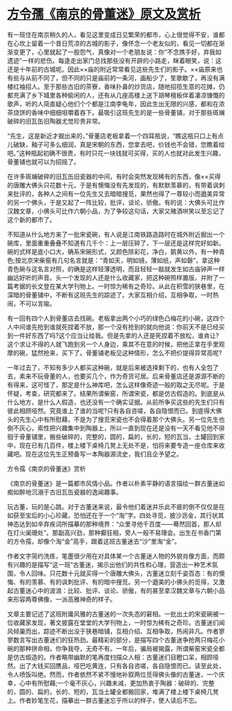 # [方令孺《南京的骨董迷》原文及赏析](https://www.vrrw.net/wx/9051.html)

有一班住在南京稍久的人，看见这里变成日见繁荣的都市，心上很觉得不安，谁都在心坎上留着一个昔日荒凉的古城的影子，像怀念一个老友似的，看见一切都在渐渐变更了，心里就起了一股怨气，真像对一个老朋友说：你“不念携手好，弃我如遗迹”一样的悲伤。每逢走出家门总找那些没有开辟的小路走，眯着眼笑，说：这还是十年前的古城呢。因此××庙的附近常常看见这些先生们的影子。××庙原来也有些与从前不同了，但不同的只是庙前的一条河，画船少了，笙歌歇了，再没有满楼红袖招人。至于那些古旧的茶寮，香味扑鼻的炒货店，随地招揽生意的花摊，仍都充满了乡下城里各种偷闲的人，还有从几座高楼上送下胡琴檀板伴着凄凉慷慨的歌声，听的人简直疑心他们个个都是江南李龟年，因此生出无限的兴感，都和在浓茶烧饼的香味中细细咀嚼着吞下。最吸引这班先生的是一些骨董铺，对于那些斑斓破碎的旧瓦缶旧陶器尤觉珍贵非常。

“先生，这是新近才掘出来的，”骨董店老板拿着一个四耳瓶说，“瞧这瓶只口上有点儿破缺，釉子可多么细润，真是宋朝的东西，您拿去吧，价钱也不会错，您瞧着给吧。”这种瓶起初确不很贵，有时只花一块钱就可买得，买的人也就对此发生兴趣，骨董铺也就可以为招摇了。



在许多斑斓破碎的旧瓦缶旧瓷器的中间，有时会突然发现稀有的东西，像××买得的唐雕大佛头只花数十元，于是有懊悔没有先发现的，有默默羡慕的，有带着讽刺来批评的，各种人之间有一位先生又去暗暗搜觅，果然也得了一尊较小而遒美异常的另一个佛头，于是又起了一阵比较，批评，谈论，骄傲。有的说：大佛头可比作汉魏文章，小佛头可比作六朝小品，为了争较这句话，大家又赌酒哄笑以至忘记了这个新的都市了。

不知道从什么地方来了一批宋瓷碗，有人说是江南铁路造路时在城外附近掘出一个碗库，里面重重叠叠不知道有几千个：上一层压碎了，下一层还是这样完好如新。碗的式样是底小口大，确系宋碗形式，又颜色除彩花，净白，鹅黄以外，有一种青色;按北京宋柴窑有几句名言就是：“青如天，明如镜，薄如纸，声如磬”，拿这种青色碗与这名言对照，的确是这样轻薄透明，而且轻轻一敲就发生如古庙钟声一样幽远好听的声音。头一个发现的人还是什么收藏家，把这种碗照样置版，并附了一篇考据的长文登在某大学刊物上。一时惊为稀有之奇珍。从此在积雪的狭巷里，在深暗的骨董铺中，不断有这班先生的踪迹了。大家互相介绍，互相争取，一时热闹，不可以言喻。

有一回有四个人到骨董店去找碗。老板拿出两个小巧的绿色凸梅花的小碗，这四个人中间谁先抢到谁就死捏着不放，那一个没有抢到的就向他说：你前天不是已经买到一件好东西了吗?这个应当让给我。但是先拿的人还是死捏着不放松，谁肯让?这个求让不得的人就飞跑到另一个人身边，乘其不在意的时候，把他正拿在手里观摩的碗，猛然抢来，买下了。骨董铺老板见这种情形，怎么不把价提得异常高呢?

一年过去了，不知有多少人都买这种碗，就是后来被选择剩下的，也有人全包了去，素来不玩骨董的人，也要买几个，作为奇货可居。后来骨董店还是源源不断的有得来，这可怪了，那定是什么神库吧，怎么这样像奇迹一般的取之无尽呢。于是怀疑，考查，研究都来了。结果所谓柴窑，所谓宋瓷，都是仿古假造的。到底是从什么地方，是什么人假造，也还没有一个确实证据。从前所争买这些的先生们只有彼此相顾哑然。究竟谁上了谁的当呢?只有各自咨嗟，各自隐恨而已。到底得大佛头的先生心中有所慰藉，不是为了搜觅宋瓷也不会得着那个大佛头。另一位先生也倒不灰心，索性把兴趣集中到陶器上，所以一直到现在还是没有一天不看见他不徘徊于骨董铺里，搬些破碎的，完整的，圆的，扁的，长的，短的瓦当，土罐回到家中，现在已有几百件，楼上楼下桌椅几凳上无处不是，怕将来要专造一座仓库来收藏吧。现在这位先生正预备写一本陶器源流史，我们且企予望之。

方令孺《南京的骨董迷》赏析

《南京的骨董迷》是一篇都市风情小品。作者以朴素平静的语言描绘一群古董迷如痴如醉地沉溺于古旧瓦缶瓷器的逸闻趣事。

玩古董，玩的是心跳。对于古董迷来说，最令他们着迷并乐此不疲的倒不仅仅是在如获至宝后的小心珍藏，恐怕还在于一个“淘”字。四处寻觅，披沙沥金，其行状其神态达到如辛弃疾词所描摹的那种境界：“众里寻他千百度——蓦然回首，那人却在灯火阑珊处”。那副高兴劲，那种癫狂相，旁人一般不易理会。出生在书香门第的方令孺，却像个淘“金”高手，跟着这班古董迷去“沙”里淘“金”。

作者文字简约洗练，笔墨很少用在对具体某一个古董迷人物的外貌肖像方面，而颇有兴趣的是描写“这一班”古董迷，揭示出他们的共性和心理，营造出一种艺术氛围，令人回味。只花数十元就买得一个唐雕大佛头，古董迷立刻千姿百态：有的懊悔、有的羡慕、有的讽刺批评、有的暗中搜觅。另一个遒美的小佛头的觅得，又激起古董迷心中的波浪：比较、批评、谈论、骄傲，有的甚至拿汉魏文章与六朝小品来形容两尊佛像，一派高雅神奇的样子。

文章主要记述了这班附庸风雅的古董迷的一次失态的窘相。一批出土的宋瓷碗被一位收藏家发现，著文披露在堂堂的大学刊物上，一时惊为稀有之奇珍。古董迷们闻风倾巢而出，踪迹不断出没于狭巷暗铺，互相介绍、互相争取，热闹非凡。作者寥寥数言写出古董迷们的狂热劲。最精彩的部分，是描写四个古董迷争抢两只梅花小碗的那种拼命相，你争我夺，无奇不有。一年后，骗局被揭露，所谓柴窑宋瓷全都是仿古煅造的。作者略带幽默的笔再度扫描众人相：古董迷们目瞪口呆，相顾哑然。出了大钱买回赝品，哑巴吃黄连，只有各自咨嗟，各自隐恨而已。读至此处，令人喷饭叫绝。然而，作者依然不紧不慢地补叙两位觅得佛头像的古董迷，一个庆幸，心中有所慰藉;一个毫不灰心，兴趣未减，更加热衷于陶器：破碎的、完整的，圆的、扁的，长的、短的，瓦当土罐全都搬回家，堆满了楼上楼下桌椅几凳上。作者妙笔生花，描摹出一群古董迷忘乎所以的样子，使人读后不忘。


